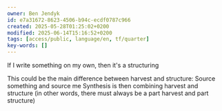 ```yaml
---
owner: Ben Jendyk
id: e7a31672-8623-4506-b94c-ecdf0787c966
created: 2025-05-28T01:25:02+0200
modified: 2025-06-14T15:16:52+0200
tags: [access/public, language/en, tf/quarter]
key-words: []
---
```


If I write something on my own, then it's a structuring 

This could be the main difference between harvest and structure: Source something and source me
Synthesis is then combining harvest and structure (in other words, there must always be a part harvest and part structure)